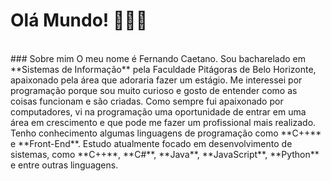 # Olá Mundo! 👨🏻‍💻

</br>
### Sobre mim
O meu nome é Fernando Caetano. Sou bacharelado em **Sistemas de Informação** pela Faculdade Pitágoras de Belo Horizonte,
apaixonado pela área que adoraria fazer um estágio. Me interessei por programação porque sou muito curioso e gosto de entender como as coisas
funcionam e são criadas. Como sempre fui apaixonado por computadores, vi na programação uma oportunidade de entrar em uma área em crescimento
e que pode me fazer um profissional mais realizado. Tenho conhecimento algumas linguagens de programação como **C++** e **Front-End**.
Estudo atualmente focado em desenvolvimento de sistemas, como **C++**, **C#**, **Java**, **JavaScript**, **Python** e entre outras linguagens.
